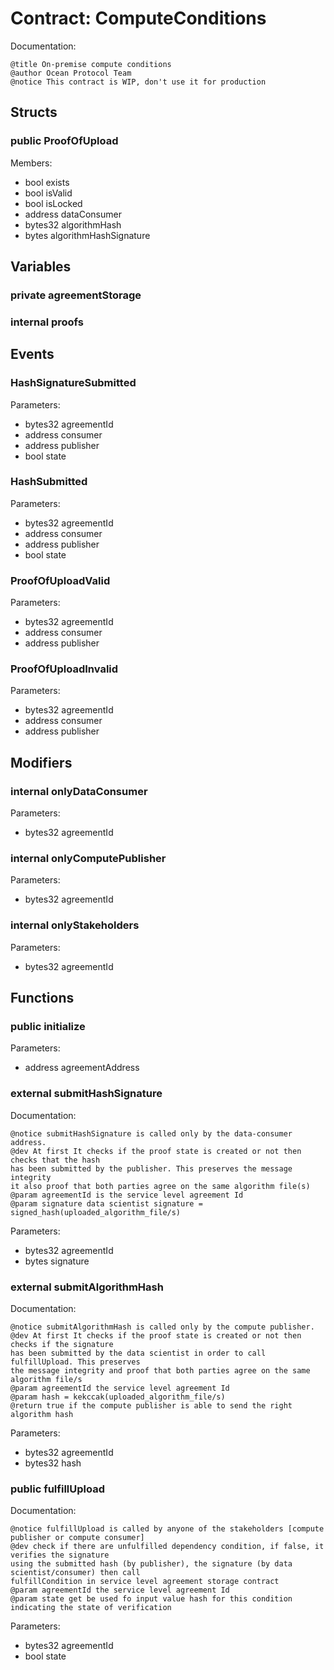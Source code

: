 
# Contract: ComputeConditions

Documentation:
```
@title On-premise compute conditions
@author Ocean Protocol Team
@notice This contract is WIP, don't use it for production
```

## Structs

### public ProofOfUpload
Members:
* bool exists
* bool isValid
* bool isLocked
* address dataConsumer
* bytes32 algorithmHash
* bytes algorithmHashSignature

## Variables

### private agreementStorage

### internal proofs

## Events

###  HashSignatureSubmitted
Parameters:
* bytes32 agreementId
* address consumer
* address publisher
* bool state

###  HashSubmitted
Parameters:
* bytes32 agreementId
* address consumer
* address publisher
* bool state

###  ProofOfUploadValid
Parameters:
* bytes32 agreementId
* address consumer
* address publisher

###  ProofOfUploadInvalid
Parameters:
* bytes32 agreementId
* address consumer
* address publisher

## Modifiers

### internal onlyDataConsumer
Parameters:
* bytes32 agreementId

### internal onlyComputePublisher
Parameters:
* bytes32 agreementId

### internal onlyStakeholders
Parameters:
* bytes32 agreementId

## Functions

### public initialize
Parameters:
* address agreementAddress

### external submitHashSignature

Documentation:

```
@notice submitHashSignature is called only by the data-consumer address.
@dev At first It checks if the proof state is created or not then checks that the hash
has been submitted by the publisher. This preserves the message integrity
it also proof that both parties agree on the same algorithm file(s)
@param agreementId is the service level agreement Id
@param signature data scientist signature = signed_hash(uploaded_algorithm_file/s)
```
Parameters:
* bytes32 agreementId
* bytes signature

### external submitAlgorithmHash

Documentation:

```
@notice submitAlgorithmHash is called only by the compute publisher.
@dev At first It checks if the proof state is created or not then checks if the signature
has been submitted by the data scientist in order to call fulfillUpload. This preserves
the message integrity and proof that both parties agree on the same algorithm file/s
@param agreementId the service level agreement Id
@param hash = kekccak(uploaded_algorithm_file/s)
@return true if the compute publisher is able to send the right algorithm hash
```
Parameters:
* bytes32 agreementId
* bytes32 hash

### public fulfillUpload

Documentation:

```
@notice fulfillUpload is called by anyone of the stakeholders [compute publisher or compute consumer]
@dev check if there are unfulfilled dependency condition, if false, it verifies the signature
using the submitted hash (by publisher), the signature (by data scientist/consumer) then call
fulfillCondition in service level agreement storage contract
@param agreementId the service level agreement Id
@param state get be used fo input value hash for this condition indicating the state of verification
```
Parameters:
* bytes32 agreementId
* bool state
